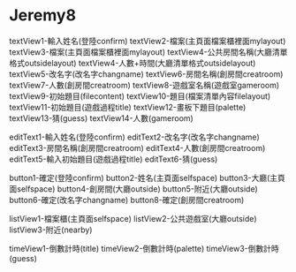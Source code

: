 # Jeremy8

textView1-輸入姓名(登陸confirm)
textView2-檔案(主頁面檔案櫃裡面mylayout)
textView3-檔案(主頁面檔案櫃裡面mylayout)
textView4-公共房間名稱(大廳清單格式outsidelayout)
textView4-人數+時間(大廳清單格式outsidelayout)
textView5-改名字(改名字changname)
textView6-房間名稱(創房間creatroom)
textView7-人數(創房間creatroom)
textView8-遊戲室名稱(遊戲室gameroom)
textView9-初始題目(filecontent)
textView10-題目(檔案清單內容filelayout)
textView11-初始題目(遊戲過程title)
textView12-畫板下題目(palette)
textView13-猜(guess)
textView14-人數(gameroom)


editText1-輸入姓名(登陸confirm)
editText2-改名字(改名字changname)
editText3-房間名稱(創房間creatroom)
editText4-人數(創房間creatroom)
editText5-輸入初始題目(遊戲過程title)
editText6-猜(guess)

button1-確定(登陸confirm)
button2-姓名(主頁面selfspace)
button3-大廳(主頁面selfspace)
button4-創房間(大廳outside)
button5-附近(大廳outside)
button6-確定(改名字changname)
button8-確定(創房間creatroom)


listView1-檔案櫃(主頁面selfspace)
listView2-公共遊戲室(大廳outside)
listView3-附近(nearby)

timeView1-倒數計時(title)
timeView2-倒數計時(palette)
timeView3-倒數計時(guess)
